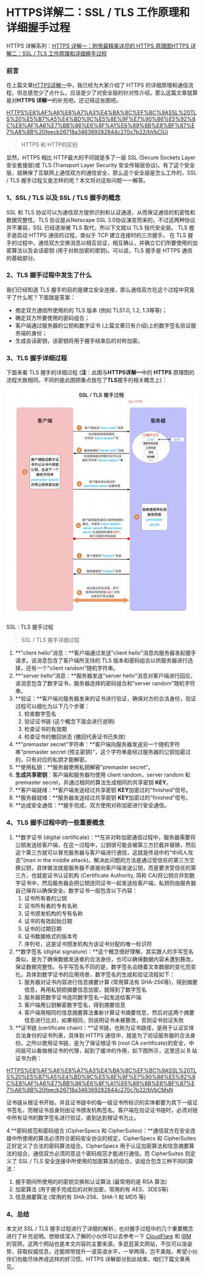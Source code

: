 # HTTPS详解二：SSL / TLS 工作原理和详细握手过程

HTTPS 详解系列：[HTTPS 详解一：附带最精美详尽的 HTTPS 原理图](https://segmentfault.com/a/1190000021494676)[HTTPS 详解二：SSL / TLS 工作原理和详细握手过程](https://segmentfault.com/a/1190000021559557?_ea=29659396)

### 前言

在上篇文章[HTTPS详解一](https://segmentfault.com/a/1190000021494676?_ea=29363371)中，我已经为大家介绍了 HTTPS 的详细原理和通信流程，但总感觉少了点什么，应该是少了对安全层的针对性介绍，那么这篇文章就算是对**HTTPS 详解一**的补充吧。还记得这张图吧。

[HTTPS%E8%AF%A6%E8%A7%A3%E4%BA%8C%EF%BC%9ASSL%20TLS%20%E5%B7%A5%E4%BD%9C%E5%8E%9F%E7%90%86%E5%92%8C%E8%AF%A6%E7%BB%86%E6%8F%A1%E6%89%8B%E8%BF%87%E7%A8%8B%20feecb26718a346369282844c270c7b22/bVbClUj](HTTPS%E8%AF%A6%E8%A7%A3%E4%BA%8C%EF%BC%9ASSL%20TLS%20%E5%B7%A5%E4%BD%9C%E5%8E%9F%E7%90%86%E5%92%8C%E8%AF%A6%E7%BB%86%E6%8F%A1%E6%89%8B%E8%BF%87%E7%A8%8B%20feecb26718a346369282844c270c7b22/bVbClUj)

> HTTPS 和 HTTP的区别
> 

显然，HTTPS 相比 HTTP最大的不同就是多了一层 SSL (Secure Sockets Layer 安全套接层)或 TLS (Transport Layer Security 安全传输层协议)。有了这个安全层，就确保了互联网上通信双方的通信安全，那么这个安全层是怎么工作的，SSL / TLS 握手过程又是怎样的呢？本文将对这些问题一一解答。

### 1、SSL / TLS 以及 SSL / TLS 握手的概念

SSL 和 TLS 协议可以为通信双方提供识别和认证通道，从而保证通信的机密性和数据完整性。TLS 协议是从Netscape SSL 3.0协议演变而来的，不过这两种协议并不兼容，SSL 已经逐渐被 TLS 取代，所以下文就以 TLS 指代安全层。 TLS 握手是启动 HTTPS 通信的过程，类似于 TCP 建立连接时的三次握手。 在 TLS 握手的过程中，通信双方交换消息以相互验证，相互确认，并确立它们所要使用的加密算法以及会话密钥 (用于对称加密的密钥)。可以说，TLS 握手是 HTTPS 通信的基础部分。

### 2、TLS 握手过程中发生了什么

我们已经知道 TLS 握手的目的是建立安全连接，那么通信双方在这个过程中究竟干了什么呢？下面就是答案：

- 商定双方通信所使用的的 TLS 版本 (例如 TLS1.0, 1.2, 1.3等等)；
- 确定双方所要使用的密码组合；
- 客户端通过服务器的公钥和数字证书 (上篇文章已有介绍)上的数字签名验证服务端的身份；
- 生成会话密钥，该密钥将用于握手结束后的对称加密。

### 3、TLS 握手详细过程

下面来看 TLS 握手的详细过程 (**注**：此图与**HTTPS详解一**中的 **HTTPS** 原理图的流程大致相同，不同的是此图把重点放在了**TLS**握手的相关概念上)：

![Untitled](HTTPS%E8%AF%A6%E8%A7%A3%E4%BA%8C%EF%BC%9ASSL%20TLS%20%E5%B7%A5%E4%BD%9C%E5%8E%9F%E7%90%86%E5%92%8C%E8%AF%A6%E7%BB%86%E6%8F%A1%E6%89%8B%E8%BF%87%E7%A8%8B%20feecb26718a346369282844c270c7b22/Untitled.png)

SSL : TLS 握手过程

> SSL / TLS 握手详细过程
> 
1. **"client hello"消息：**客户端通过发送"client hello"消息向服务器发起握手请求，该消息包含了客户端所支持的 TLS 版本和密码组合以供服务器进行选择，还有一个"client random"随机字符串。
2. **"server hello"消息：**服务器发送"server hello"消息对客户端进行回应，该消息包含了数字证书，服务器选择的密码组合和"server random"随机字符串。
3.  **验证：**客户端对服务器发来的证书进行验证，确保对方的合法身份，验证过程可以细化为以下几个步骤：
    1. 检查数字签名
    2. 验证证书链 (这个概念下面会进行说明)
    3. 检查证书的有效期
    4. 检查证书的撤回状态 (撤回代表证书已失效)
4. **"premaster secret"字符串：**客户端向服务器发送另一个随机字符串"premaster secret (预主密钥)"，这个字符串是经过服务器的公钥加密过的，只有对应的私钥才能解密。
5. **使用私钥：**服务器使用私钥解密"premaster secret"。
6. **生成共享密钥**：客户端和服务器均使用 client random，server random 和 premaster secret，并通过相同的算法生成相同的共享密钥 **KEY**。
7. **客户端就绪：**客户端发送经过共享密钥 **KEY**加密过的"finished"信号。
8. **服务器就绪：**服务器发送经过共享密钥 **KEY**加密过的"finished"信号。
9. **达成安全通信：**握手完成，双方使用对称加密进行安全通信。

### 4、TLS 握手过程中的一些重要概念

1.  **数字证书 (digital certificate)：**在非对称加密通信过程中，服务器需要将公钥发送给客户端，在这一过程中，公钥很可能会被第三方拦截并替换，然后这个第三方就可以冒充服务器与客户端进行通信，这就是传说中的“中间人攻击”(man in the middle attack)。解决此问题的方法是通过受信任的第三方交换公钥，具体做法就是服务器不直接向客户端发送公钥，而是要求受信任的第三方，也就是证书认证机构 (Certificate Authority, 简称 CA)将公钥合并到数字证书中，然后服务器会把公钥连同证书一起发送给客户端，私钥则由服务器自己保存以确保安全。数字证书一般包含以下内容：
    1. 证书所有者的公钥
    2. 证书所有者的专有名称
    3. 证书颁发机构的专有名称
    4. 证书的有效起始日期
    5. 证书的过期日期
    6. 证书数据格式的版本号
    7. 序列号，这是证书颁发机构为该证书分配的唯一标识符
2.  **数字签名 (digital signature)：**这个概念很好理解，其实跟人的手写签名类似，是为了确保数据发送者的合法身份，也可以确保数据内容未遭到篡改，保证数据完整性。与手写签名不同的是，数字签名会随着文本数据的变化而变化。具体到数字证书的应用场景，数字签名的生成和验证流程如下：
    1. 服务器对证书内容进行信息摘要计算 (常用算法有 SHA-256等)，得到摘要信息，再用私钥把摘要信息加密，就得到了数字签名
    2. 服务器把数字证书连同数字签名一起发送给客户端
    3. 客户端用公钥解密数字签名，得到摘要信息
    4. 客户端用相同的信息摘要算法重新计算证书摘要信息，然后对这两个摘要信息进行比对，如果相同，则说明证书未被篡改，否则证书验证失败
3. **证书链 (certificate chain)：**证书链，也称为证书路径，是用于认证实体合法身份的证书列表，具体到 HTTPS 通信中，就是为了验证服务器的合法身份。之所以使用证书链，是为了保证根证书 (root CA certificate)的安全，中间层可以看做根证书的代理，起到了缓冲的作用，如下图所示，这里还以 B 站证书为例：

[HTTPS%E8%AF%A6%E8%A7%A3%E4%BA%8C%EF%BC%9ASSL%20TLS%20%E5%B7%A5%E4%BD%9C%E5%8E%9F%E7%90%86%E5%92%8C%E8%AF%A6%E7%BB%86%E6%8F%A1%E6%89%8B%E8%BF%87%E7%A8%8B%20feecb26718a346369282844c270c7b22/bVbCMsN](HTTPS%E8%AF%A6%E8%A7%A3%E4%BA%8C%EF%BC%9ASSL%20TLS%20%E5%B7%A5%E4%BD%9C%E5%8E%9F%E7%90%86%E5%92%8C%E8%AF%A6%E7%BB%86%E6%8F%A1%E6%89%8B%E8%BF%87%E7%A8%8B%20feecb26718a346369282844c270c7b22/bVbCMsN)

证书链从根证书开始，并且证书链中的每一级证书所标识的实体都要为其下一级证书签名，而根证书自身则由证书颁发机构签名。客户端在验证证书链时，必须对链中所有证书的数字签名进行验证，直到达到根证书为止。

4.**密码规范和密码组合 (CipherSpecs 和 CipherSuites)：**通信双方在安全连接中所使用的算法必须符合密码安全协议的规定，CipherSpecs 和 CipherSuites 正好定义了合法的密码算法组合。CipherSpecs 用于认证加密算法和信息摘要算法的组合，通信双方必须同意这个密码规范才能进行通信。而 CipherSuites 则定义了 SSL / TLS 安全连接中所使用的加密算法的组合，该组合包含三种不同的算法：

1. 握手期间所使用的的密钥交换和认证算法 (最常用的是 RSA 算法)
2. 加密算法 (用于握手完成后的对称加密，常用的有 AES、3DES等)
3. 信息摘要算法 (常用的有 SHA-256、SHA-1 和 MD5 等)

### 4、总结

本文对 SSL / TLS 握手过程进行了详细的解析，也对握手过程中的几个重要概念进行了补充说明。想继续深入了解的小伙伴可以去参考一下 [CloudFlare](https://link.segmentfault.com/?enc=lOjPoBcNziYHtDYRX6KcJQ%3D%3D.qYisR60tLzC3ZU1gOM%2FrJYs0HhYNkpaZ%2BGfbFVThZx49DPzaAW0DjaNpIMc2Uqj1Fq7TeX8WH5MdS1y13xXF4uG%2F6GBQYJfMfDYidQSJCTc%3D) 和 [IBM](https://link.segmentfault.com/?enc=8%2FSw1GCPwycqMk1RZYZBGQ%3D%3D.eG0j5p%2BBoH1CRKyHsORG6str5gpyShLgTbeEKewfLyZNYDN3aJGeH7KTx%2BRcd0oLpgSBM73UcVB9jXBpiT9b3QRncdTaLKbJJlmaW7AY8T7i58AsnFQn4tIieE6tDADM) 的官网，这两个网站也是本文内容的主要来源。多逛逛英文网站，不仅可以涨姿势，获取权威信息，还能顺带提升一波英语水平，一举两得，岂不美哉，希望小伙伴们也能尽快养成这样的好习惯。HTTPS 详解部分到此结束，咱们下篇文章再见。